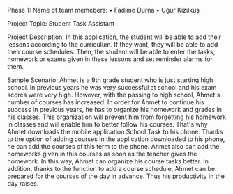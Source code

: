 Phase 1:
Name of team memebers:
•	Fadime Durna
•	Uğur Kızılkuş

Project Topic: 
Student Task Assistant

Project Description:
	In this application, the student will be able to add their lessons according to the curriculum. If they want, they will be able to add their course schedules. Then, the student will be able to enter the tasks, homework or exams given in these lessons and set reminder alarms for them.

Sample Scenario:
	Ahmet is a 9th grade student who is just starting high school. In previous years he was very successful at school and his exam scores were very high. However, with the passing to high school, Ahmet's number of courses has increased. In order for Ahmet to continue his success in previous years, he has to organize his homework and grades in his classes. This organization will prevent him from forgetting his homework in classes and will enable him to better follow his courses. That's why Ahmet downloads the mobile application School Task to his phone. Thanks to the option of adding courses in the application downloaded to his phone, he can add the courses of this term to the phone. Ahmet also can add the homeworks given in this courses as soon as the teacher gives the homework. In this way, Ahmet can organize his course tasks better. In addition, thanks to the function to add a course schedule, Ahmet can be prepared for the courses of the day in advance. Thus his productivity in the day raises.


